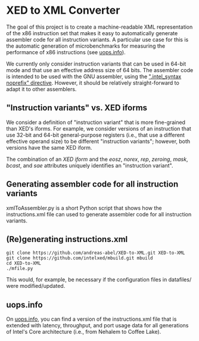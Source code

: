 # XED to XML Converter

The goal of this project is to create a machine-readable XML representation of the x86 instruction set that makes it easy to automatically generate assembler code for all instruction variants.
A particular use case for this is the automatic generation of microbenchmarks for measuring the performance of x86 instructions (see [uops.info](http://uops.info/)).

We currently only consider instruction variants that can be used in 64-bit mode and that use an effective address size of 64 bits.
The assembler code is intended to be used with the GNU assembler, using the [".intel_syntax noprefix" directive](http://www.sourceware.org/binutils/docs-2.12/as.info/i386-Syntax.html). 
However, it should be relatively straight-forward to adapt it to other assemblers.

## "Instruction variants" vs. XED iforms

We consider a definition of "instruction variant" that is more fine-grained than XED's iforms. 
For example, we consider versions of an instruction that use 32-bit and 64-bit general-purpose registers (i.e., that use a different effective operand size) to be different "instruction variants"; however, both versions have the same XED iform.

The combination of an *XED iform* and the *eosz*, *norex*, *rep*, *zeroing*, *mask*, *bcast*, and *sae* attributes uniquely identifies an "instruction variant".


## Generating assembler code for all instruction variants

xmlToAssembler.py is a short Python script that shows how the instructions.xml file can used to generate assembler code for all instruction variants.

## (Re)generating instructions.xml

```shell
git clone https://github.com/andreas-abel/XED-to-XML.git XED-to-XML
git clone https://github.com/intelxed/mbuild.git mbuild
cd XED-to-XML
./mfile.py
```

This would, for example, be necessary if the configuration files in datafiles/ were modified/updated.

## uops.info

On [uops.info](http://uops.info/), you can find a version of the instructions.xml file that is extended with latency, throughput, and port usage data for all generations of Intel's Core architecture (i.e., from Nehalem to Coffee Lake).
